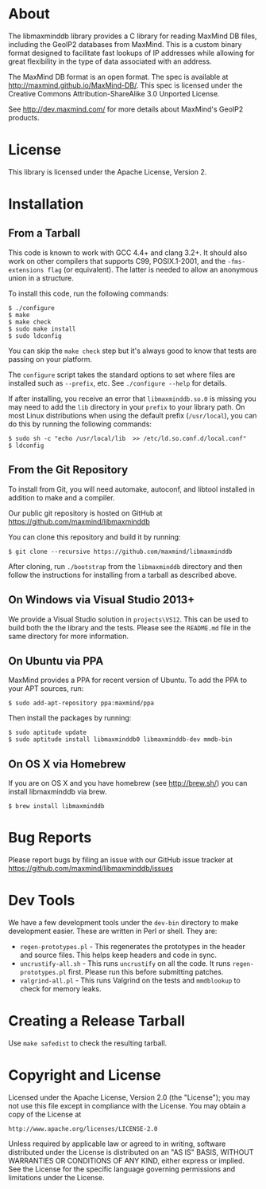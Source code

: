# About

The libmaxminddb library provides a C library for reading MaxMind DB files,
including the GeoIP2 databases from MaxMind. This is a custom binary format
designed to facilitate fast lookups of IP addresses while allowing for great
flexibility in the type of data associated with an address.

The MaxMind DB format is an open format. The spec is available at
http://maxmind.github.io/MaxMind-DB/. This spec is licensed under the Creative
Commons Attribution-ShareAlike 3.0 Unported License.

See http://dev.maxmind.com/ for more details about MaxMind's GeoIP2 products.

# License

This library is licensed under the Apache License, Version 2.

# Installation

## From a Tarball

This code is known to work with GCC 4.4+ and clang 3.2+. It should also work
on other compilers that supports C99, POSIX.1-2001, and the `-fms-extensions
flag` (or equivalent). The latter is needed to allow an anonymous union in a
structure.

To install this code, run the following commands:

    $ ./configure
    $ make
    $ make check
    $ sudo make install
    $ sudo ldconfig

You can skip the `make check` step but it's always good to know that tests are
passing on your platform.

The `configure` script takes the standard options to set where files are
installed such as `--prefix`, etc. See `./configure --help` for details.

If after installing, you receive an error that `libmaxminddb.so.0` is missing
you may need to add the `lib` directory in your `prefix` to your library path.
On most Linux distributions when using the default prefix (`/usr/local`), you
can do this by running the following commands:

    $ sudo sh -c "echo /usr/local/lib  >> /etc/ld.so.conf.d/local.conf"
    $ ldconfig

## From the Git Repository

To install from Git, you will need automake, autoconf, and libtool installed
in addition to make and a compiler.

Our public git repository is hosted on GitHub at
https://github.com/maxmind/libmaxminddb

You can clone this repository and build it by running:

    $ git clone --recursive https://github.com/maxmind/libmaxminddb

After cloning, run `./bootstrap` from the `libmaxminddb` directory and then
follow the instructions for installing from a tarball as described above.

## On Windows via Visual Studio 2013+

We provide a Visual Studio solution in `projects\VS12`. This can be used to
build both the the library and the tests. Please see the `README.md` file in
the same directory for more information.

## On Ubuntu via PPA

MaxMind provides a PPA for recent version of Ubuntu. To add the PPA to your
APT sources, run:

    $ sudo add-apt-repository ppa:maxmind/ppa

Then install the packages by running:

    $ sudo aptitude update
    $ sudo aptitude install libmaxminddb0 libmaxminddb-dev mmdb-bin

## On OS X via Homebrew

If you are on OS X and you have homebrew (see http://brew.sh/) you can install
libmaxminddb via brew.

    $ brew install libmaxminddb

# Bug Reports

Please report bugs by filing an issue with our GitHub issue tracker at
https://github.com/maxmind/libmaxminddb/issues

# Dev Tools

We have a few development tools under the `dev-bin` directory to make
development easier. These are written in Perl or shell. They are:

* `regen-prototypes.pl` - This regenerates the prototypes in the header and
  source files. This helps keep headers and code in sync.
* `uncrustify-all.sh` - This runs `uncrustify` on all the code. It runs
  `regen-prototypes.pl` first. Please run this before submitting patches.
* `valgrind-all.pl` - This runs Valgrind on the tests and `mmdblookup` to
  check for memory leaks.

# Creating a Release Tarball

Use `make safedist` to check the resulting tarball.

# Copyright and License

Licensed under the Apache License, Version 2.0 (the "License");
you may not use this file except in compliance with the License.
You may obtain a copy of the License at

    http://www.apache.org/licenses/LICENSE-2.0

Unless required by applicable law or agreed to in writing, software
distributed under the License is distributed on an "AS IS" BASIS,
WITHOUT WARRANTIES OR CONDITIONS OF ANY KIND, either express or implied.
See the License for the specific language governing permissions and
limitations under the License.
